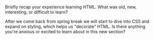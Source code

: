 Briefly recap your experience learning HTML. What was old, new, interesting, or difficult to learn?

After we come back from spring break we will start to dive into CSS and expand on styling, which helps us "decorate" HTML. Is there anything you're anxious or excited to learn about in this new section?
